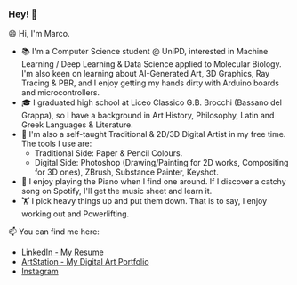 ### Hey! 👋

😄  Hi, I'm Marco.

- 📚 I'm a Computer Science student @ UniPD, interested in Machine Learning / Deep Learning & Data Science applied to Molecular Biology. I'm also keen on learning about AI-Generated Art, 3D Graphics, Ray Tracing & PBR, and I enjoy getting my hands dirty with Arduino boards and microcontrollers.
- 🎓 I graduated high school at Liceo Classico G.B. Brocchi (Bassano del Grappa), so I have a background in Art History, Philosophy, Latin and Greek Languages & Literature.
- 🎨 I'm also a self-taught Traditional & 2D/3D Digital Artist in my free time. The tools I use are:
    - Traditional Side: Paper & Pencil Colours.
    - Digital Side: Photoshop (Drawing/Painting for 2D works, Compositing for 3D ones), ZBrush, Substance Painter, Keyshot.
- 🎹 I enjoy playing the Piano when I find one around. If I discover a catchy song on Spotify, I'll get the music sheet and learn it.
- 🏋️ I pick heavy things up and put them down. That is to say, I enjoy working out and Powerlifting.

📫 You can find me here:
- [LinkedIn - My Resume](https://linkedin.com/in/marcouderzo/)
- [ArtStation - My Digital Art Portfolio](https://artstation.com/marcouderzo)
- [Instagram](https://instagram.com/marcouderzo)



<!--
**marcouderzo/marcouderzo** is a ✨ _special_ ✨ repository because its `README.md` (this file) appears on your GitHub profile.

Here are some ideas to get you started:

- 🔭 I’m currently working on ...
- 🌱 I’m currently learning ...
- 👯 I’m looking to collaborate on ...
- 🤔 I’m looking for help with ...
- 💬 Ask me about ...
- 📫 How to reach me: ...
- 😄 Pronouns: ...
- ⚡ Fun fact: ...
-->
